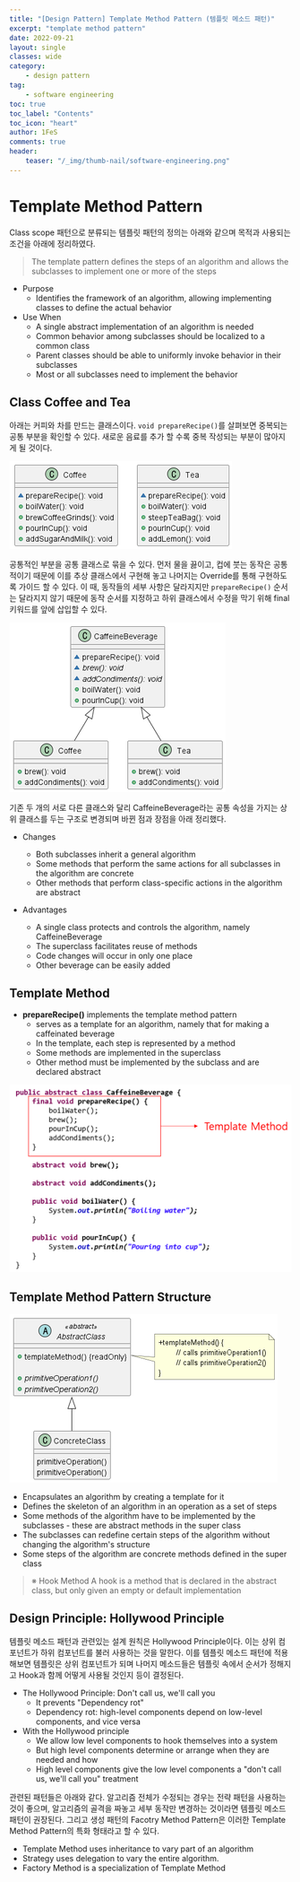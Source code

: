 ```yaml
---
title: "[Design Pattern] Template Method Pattern (템플릿 메소드 패턴)"
excerpt: "template method pattern"
date: 2022-09-21
layout: single
classes: wide
category:
    - design pattern
tag:
    - software engineering
toc: true
toc_label: "Contents"
toc_icon: "heart"
author: 1FeS
comments: true
header:
    teaser: "/_img/thumb-nail/software-engineering.png"
---
```


# Template Method Pattern

Class scope 패턴으로 분류되는 템플릿 패턴의 정의는 아래와 같으며 목적과 사용되는 조건을 아래에 정리하였다.

> The template pattern defines the steps of an algorithm and allows the subclasses to implement one or more of the steps

- Purpose
    - Identifies the framework of an algorithm, allowing implementing classes to define the actual behavior
- Use When
    - A single abstract implementation of an algorithm is needed
    - Common behavior among subclasses should be localized to a common class
    - Parent classes should be able to uniformly invoke behavior in their subclasses
    - Most or all subclasses need to implement the behavior

## Class Coffee and Tea

아래는 커피와 차를 만드는 클래스이다. `void prepareRecipe()`를 살펴보면 중복되는 공통 부분을 확인할 수 있다. 새로운 음료를 추가 할 수록 중복 작성되는 부분이 많아지게 될 것이다. 

<img src="/_img/2022-09-21/coffee and tea.png">

공통적인 부분을 공통 클래스로 묶을 수 있다. 먼저 물을 끓이고, 컵에 붓는 동작은 공통적이기 때문에 이를 추상 클래스에서 구현해 놓고 나머지는 Override를 통해 구현하도록 가이드 할 수 있다. 이 때, 동작들의 세부 사항은 달라지지만 `prepareRecipe()` 순서는 달라지지 않기 때문에 동작 순서를 지정하고 하위 클래스에서 수정을 막기 위해 final 키워드를 앞에 삽입할 수 있다.

<img src="/_img/2022-09-21/CaffeineBeverage.png">

기존 두 개의 서로 다른 클래스와 달리 CaffeineBeverage라는 공통 속성을 가지는 상위 클래스를 두는 구조로 변경되며 바뀐 점과 장점을 아래 정리했다.

- Changes
    - Both subclasses inherit a general algorithm
    - Some methods that perform the same actions for all subclasses in the algorithm are concrete
    - Other methods that perform class-specific actions in the algorithm are abstract

- Advantages
    - A single class protects and controls the algorithm, namely CaffeineBeverage
    - The superclass facilitates reuse of methods
    - Code changes will occur in only one place
    - Other beverage can be easily added

## Template Method

- **prepareRecipe()** implements the template method pattern
    - serves as a template for an algorithm, namely that for making a caffeinated beverage
    - In the template, each step is represented by a method
    - Some methods are implemented in the superclass
    - Other method must be implemented by the subclass and are declared abstract

<img src="/_img/2022-09-21/template method.png">

## Template Method Pattern Structure

<img src="/_img/2022-09-21/template method pattern structure.png">

- Encapsulates an algorithm by creating a template for it
- Defines the skeleton of an algorithm in an operation as a set of steps
- Some methods of the algorithm have to be implemented by the subclasses - these are abstract methods in the super class
- The subclasses can redefine certain steps of the algorithm without changing the algorithm's structure
- Some steps of the algorithm are concrete methods defined in the super class

> ※ Hook Method
A hook is a method that is declared in the abstract class, but only given an empty or default implementation

## Design Principle: Hollywood Principle

템플릿 메소드 패턴과 관련있는 설계 원칙은 Hollywood Principle이다. 이는 상위 컴포넌트가 하위 컴포넌트를 불러 사용하는 것을 말한다. 이를 템플릿 메소드 패턴에 적용해보면 템플릿은 상위 컴포넌트가 되며 나머지 메소드들은 템플릿 속에서 순서가 정해지고 Hook과 함께 어떻게 사용될 것인지 등이 결정된다.

- The Hollywood Principle: Don't call us, we'll call you
    - It prevents "Dependency rot"
    - Dependency rot: high-level components depend on low-level components, and vice versa
- With the Hollywood principle
    - We allow low level components to hook themselves into a system
    - But high level components determine or arrange when they are needed and how
    - High level components give the low level components a "don't call us, we'll call you" treatment

관련된 패턴들은 아래와 같다. 알고리즘 전체가 수정되는 경우는 전략 패턴을 사용하는 것이 좋으며, 알고리즘의 골격을 짜놓고 세부 동작만 변경하는 것이라면 템플릿 메소드 패턴이 권장된다. 그리고 생성 패턴의 Facotry Method Pattern은 이러한 Template Method Pattern의 특화 형태라고 할 수 있다.

- Template Method uses inheritance to vary part of an algorithm
- Strategy uses delegation to vary the entire algorithm.
- Factory Method is a specialization of Template Method